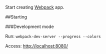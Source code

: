 Start creating [Webpack](http://webpack.github.io/) app.


##Starting

###Development mode

Run: ` webpack-dev-server --progress --colors `

Access: [http://localhost:8080/](http://localhost:8080/)

